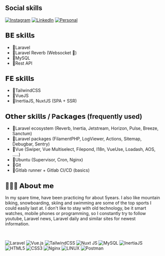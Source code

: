 ## Social skills
[![Instagram](https://img.shields.io/badge/Instagram-%23E4405F.svg?logo=Instagram&logoColor=white)](https://www.instagram.com/dev_ludwigtomas/)
[![LinkedIn](https://img.shields.io/badge/LinkedIn-%230077B5.svg?logo=linkedin&logoColor=white)](https://linkedin.com/in/tomáš-david-1ab071191)
[![Personal](https://img.shields.io/badge/personal%20website-000000?style=for-the-badge&logo=About&logoColor=white)](http://ludwigtomas.cz/)


## 𝗕𝗘 𝘀𝗸𝗶𝗹𝗹𝘀
- 🔺Laravel
- 🔺Laravel Reverb (Websocket 📡)
- 🔺MySQL
- 🔺Rest API

## 𝗙𝗘 𝘀𝗸𝗶𝗹𝗹𝘀
- 🔺TailwindCSS
- 🔺VueJS
- 🔺InertiaJS, NuxtJS (SPA + SSR)

## 𝗢𝘁𝗵𝗲𝗿 𝘀𝗸𝗶𝗹𝗹𝘀 / P𝗮𝗰𝗸𝗮𝗴𝗲𝘀 (frequently used)
- 🔺Laravel ecosystem (Reverb, Inertia, Jetstream, Horizon, Pulse, Breeze, Sanctum)
- 🔺Laravel packages (FilamentPHP, LogViewer, Actions, Sitemap, Debugbar, Sentry)
- 🔺Vue (Swiper, Vue Multiselect, Filepond, I18n, VueUse, Loadash, AOS, .....)
- 🔺Ubuntu (Supervisor, Cron, Nginx)
- 🔺Git
- 🔺Gitlab runner + Gitlab CI/CD (basics)

## 🚴🏽‍♂️ 𝗔𝗯𝗼𝘂𝘁 𝗺𝗲
In my spare time, have been practicing for about 5years. I also like mountain biking, snowboarding, skiing and swimming are some of the top sports I could easily last at. I don't like to stay with old technology, be it smart watches, mobile phones or programming, so I constantly try to follow youtube, Laravel news, Laravel daily and similar sites for newest information.

<br/>

![Laravel](https://img.shields.io/badge/laravel-%23FF2D20.svg?style=for-the-badge&logo=laravel&logoColor=white)
![Vue.js](https://img.shields.io/badge/vue.js-%2335495e.svg?style=for-the-badge&logo=vuedotjs&logoColor=%234FC08D)
![TailwindCSS](https://img.shields.io/badge/tailwindcss-%2338B2AC.svg?style=for-the-badge&logo=tailwind-css&logoColor=white)
![Nuxt JS](https://img.shields.io/badge/Nuxt-002E3B?style=for-the-badge&logo=nuxt.js&logoColor=#00DC82)
![MySQL](https://img.shields.io/badge/mysql-%2300000f.svg?style=for-the-badge&logo=mysql&logoColor=white)
![InertiaJS](https://img.shields.io/badge/inertiajs-6366F1?style=for-the-badge&logo=inertia&logoColor=white)
![HTML5](https://img.shields.io/badge/html5-%23E34F26.svg?style=for-the-badge&logo=html5&logoColor=white)
![CSS3](https://img.shields.io/badge/css3-%231572B6.svg?style=for-the-badge&logo=css3&logoColor=white)
![Nginx](https://img.shields.io/badge/nginx-%23009639.svg?style=for-the-badge&logo=nginx&logoColor=white)
![LINUX](https://img.shields.io/badge/Linux-FCC624?style=for-the-badge&logo=linux&logoColor=black)
![Postman](https://img.shields.io/badge/Postman-FF6C37?style=for-the-badge&logo=postman&logoColor=white)
